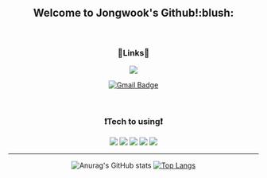 <div align = "center">
  <h2>Welcome to Jongwook's Github!:blush:</h2>
<br>

### :link:Links:link:
<a href = "https://blog.naver.com/whddnr5330">
  <img src = "http://img.shields.io/badge/-Blog-brightgreen?style=flat-square&logo=FF5722">
</a>
  
[![Gmail Badge](https://img.shields.io/badge/Gmail-d14836?style=flat-square&logo=Gmail&logoColor=white&link=mailto:rnswk31@gmail.com)](mailto:rnswk31@gmail.com)

<br>


### :exclamation:Tech to using:exclamation:
<img src="https://img.shields.io/badge/Java-F05032?style=flat-square&logo=Java&logoColor=white"/>
<img src="https://img.shields.io/badge/Spring-229332A?style=flat-square&logo=Spring&logoColor=white"/>
<img src="https://img.shields.io/badge/CSS-1572B6?style=flat-square&logo=CSS3&logoColor=white"/>
<img src="https://img.shields.io/badge/JavaScript-F7DF1E?style=flat-square&logo=JavaScript&logoColor=white"/>
<img src="https://img.shields.io/badge/HTML-E34F26?style=flat-square&logo=HTML5&logoColor=white"/>
  
<hr>
  
![Anurag's GitHub stats](https://github-readme-stats.vercel.app/api?username=JongWookTech&show_icons=true&theme=radical)
[![Top Langs](https://github-readme-stats.vercel.app/api/top-langs/?username=JongWookTech&layout=compact)](https://github.com/anuraghazra/github-readme-stats)
</div>

